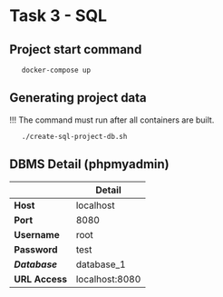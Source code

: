 # Task 3 - SQL
## Project start command
```
   docker-compose up
```
## Generating project data
!!! The command must run after all containers are built.
```
   ./create-sql-project-db.sh
```
## DBMS Detail (phpmyadmin) 
|   |  Detail |
|---|---|
| __Host__  | localhost  |
| __Port__  | 8080  |
| __Username__  | root  |
| __Password__  | test  |
| ___Database___| database_1 |
| __URL Access__  | localhost:8080  |